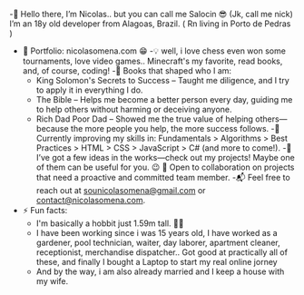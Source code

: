 -👋 Hello there, I’m Nicolas.. but you can call me Salocin 😎 (Jk, call me nick)
I’m an 18y old developer from Alagoas, Brazil. ( Rn living in Porto de Pedras )
- 💼 Portfolio: nicolasomena.com 😁
-💡 well, i love chess even won some tournaments, love video games.. Minecraft's my favorite, read books, and, of course, coding!
-📕 Books that shaped who I am:
    - King Solomon's Secrets to Success – Taught me diligence, and I try to apply it in everything I do.
    - The Bible – Helps me become a better person every day, guiding me to help others without harming or deceiving anyone.
    - Rich Dad Poor Dad – Showed me the true value of helping others—because the more people you help, the more success follows.
-🌱 Currently improving my skills in:
Fundamentals > Algorithms > Best Practices > HTML > CSS > JavaScript > C# (and more to come!).
-🚀 I’ve got a few ideas in the works—check out my projects! Maybe one of them can be useful for you. 😉
💼 Open to collaboration on projects that need a proactive and committed team member.
-📬 Feel free to reach out at sounicolasomena@gmail.com or contact@nicolasomena.com.
- ⚡ Fun facts: 
  - I'm basically a hobbit just 1.59m tall. 🧙‍♂️
  - I have been working since i was 15 years old, I have worked as a gardener, 
 pool technician, waiter, day laborer, apartment cleaner, receptionist, merchandise dispatcher.. 
 Got good at practically all of these, and finally I bought a Laptop to start my real online jorney
  - And by the way, i am also already married and I keep a house with my wife.

<!---
NicolasOmena/NicolasOmena is a ✨ special ✨ repository because its `README.md` (this file) appears on your GitHub profile.
You can click the Preview link to take a look at your changes.
--->
